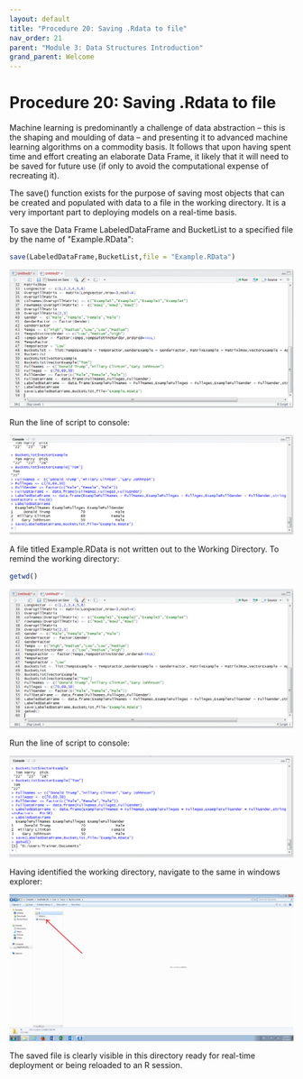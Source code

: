 ```yaml
---
layout: default
title: "Procedure 20: Saving .Rdata to file"
nav_order: 21
parent: "Module 3: Data Structures Introduction"
grand_parent: Welcome
---
```


# Procedure 20: Saving .Rdata to file

Machine learning is predominantly a challenge of data abstraction – this is the shaping and moulding of data – and presenting it to advanced machine learning algorithms on a commodity basis.  It follows that upon having spent time and effort creating an elaborate Data Frame,  it likely that it will need to be saved for future use (if only to avoid the computational expense of recreating it).

The save() function exists for the purpose of saving most objects that can be created and populated with data to a file in the working directory.  It is a very important part to deploying models on a real-time basis.

To save the Data Frame LabeledDataFrame and BucketList to a specified file by the name of "Example.RData":

``` r
save(LabeledDataFrame,BucketList,file = "Example.RData")
```

![img.png](img.png)

Run the line of script to console:

![img_1.png](img_1.png)

A file titled Example.RData is not written out to the Working Directory.  To remind the working directory:

``` r
getwd()
```

![img_2.png](img_2.png)

Run the line of script to console:

![img_3.png](img_3.png)

Having identified the working directory, navigate to the same in windows explorer:

![img_4.png](img_4.png)

The saved file is clearly visible in this directory ready for real-time deployment or being reloaded to an R session.